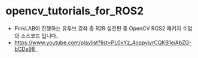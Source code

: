 # opencv_tutorials_for_ROS2

* PinkLAB이 진행하는 유투브 강좌 중 R2R 실전편 중 OpenCV ROS2 패키지 수업의 소스코드 입니다. 
* https://www.youtube.com/playlist?list=PL0xYz_4oqpvjyrCQKB1eiAbZG-bCDe98_